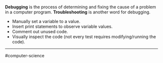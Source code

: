 **Debugging** is the process of determining and fixing the cause of a problem in a computer program. **Troubleshooting** is another word for debugging.

- Manually set a variable to a value.
- Insert print statements to observe variable values.
- Comment out unused code.
- Visually inspect the code (not every test requires modifying/running the code).

---
#computer-science 
